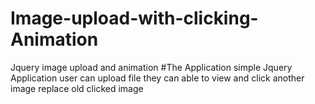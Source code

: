 # Image-upload-with-clicking-Animation
Jquery image upload and animation
#The Application simple Jquery Application user can upload file they can able to view and click another image replace old clicked image
